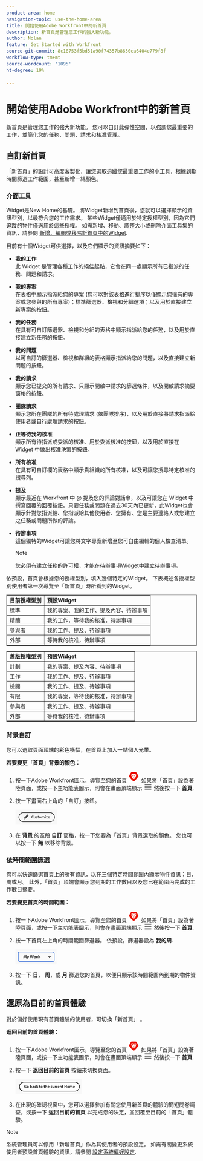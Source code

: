 ```yaml
---
product-area: home
navigation-topic: use-the-home-area
title: 開始使用Adobe Workfront中的新首頁
description: 新首頁是管理您工作的強大新功能。
author: Nolan
feature: Get Started with Workfront
source-git-commit: 8c18753f5bd51a90f74357b8630ca6404e779f8f
workflow-type: tm+mt
source-wordcount: '1095'
ht-degree: 19%

---
```



# 開始使用Adobe Workfront中的新首頁

新首頁是管理您工作的強大新功能。 您可以自訂此彈性空間，以強調您最重要的工作，並簡化您的任務、問題、請求和核准管理。

## 自訂新首頁

「新首頁」的設計可高度客製化，讓您選取追蹤您最重要工作的小工具，根據到期時間篩選工作範圍，甚至新增一絲顏色。

### 介面工具

Widget是New Home的基礎。 將Widget新增到首頁後，您就可以選擇顯示的資訊型別，以最符合您的工作需求。 某些Widget僅適用於特定授權型別，因為它們追蹤的物件僅適用於這些授權。 如需新增、移動、調整大小或刪除介面工具集的資訊，請參閱 [新增、編輯或移除新首頁中的Widget](/help/quicksilver/workfront-basics/using-home/new-home/add-edit-remove-widgets-in-new-home.md).

目前有十個Widget可供選擇，以及它們顯示的資訊摘要如下：

* **我的工作**\
    此 Widget 是管理各種工作的絕佳起點，它會在同一處顯示所有已指派的任務、問題和請求。

* **我的專案**\
    在表格中顯示指派給您的專案 (您可以對該表格進行排序以僅顯示您擁有的專案或您參與的所有專案)；標準篩選器、檢視和分組選項；以及用於直接建立新專案的按鈕。

* **我的任務**\
    在具有可自訂篩選器、檢視和分組的表格中顯示指派給您的任務，以及用於直接建立新任務的按鈕。

* **我的問題**\
    以可自訂的篩選器、檢視和群組的表格顯示指派給您的問題，以及直接建立新問題的按鈕。

* **我的請求**\
    顯示您已提交的所有請求、只顯示開啟中請求的篩選條件，以及開啟請求摘要窗格的按鈕。

* **團隊請求**\
    顯示您所在團隊的所有待處理請求 (依團隊排序)，以及用於直接將請求指派給使用者或自行處理請求的按鈕。

* **正等待我的核准**\
    顯示所有待指派或委派的核准、用於委派核准的按鈕，以及用於直接在 Widget 中做出核准決策的按鈕。

* **所有核准**\
    在具有可自訂欄的表格中顯示貴組織的所有核准，以及可讓您搜尋特定核准的搜尋列。

* **提及**\
    顯示最近在 Workfront 中 @ 提及您的評論對話串，以及可讓您在 Widget 中撰寫回覆的回覆按鈕。只要任務或問題在過去30天內已更新，此Widget也會顯示針對您指派給、您指派給其他使用者、您擁有、您是主要連絡人或您建立之任務或問題所做的評論。

* **待辦事項**\
    這個獨特的Widget可讓您將文字專案新增至您可自由編輯的個人檢查清單。

  >[!NOTE]
  >
  >您必須有建立任務的許可權，才能在待辦事項Widget中建立待辦事項。

依預設，首頁會根據您的授權型別，填入幾個特定的Widget。 下表概述各授權型別使用者第一次導覽至「新首頁」時所看到的Widget。

<table border="1" class="inlineTable">
    <tr>
        <td><b>目前授權型別</b></td>
        <td><b>預設Widget</b></td>
    </tr>
    <tr>
        <td>標準</td>
        <td>我的專案、我的工作、提及內容、待辦事項</td>
    </tr>
    <tr>
        <td>精簡</td>
        <td>我的工作，等待我的核准，待辦事項</td>
    </tr>
    <tr>
        <td>參與者</td>
        <td>我的工作、提及、待辦事項</td>
    </tr>
    <tr>
        <td>外部</td>
        <td>等待我的核准，待辦事項</td>
    </tr>
</table>

<table border="1" class="inlineTable">
    <tr>
        <td><b>舊版授權型別</b></td>
        <td><b>預設Widget</b></td>
    </tr>
    <tr>
        <td>計劃</td>
        <td>我的專案、提及內容、待辦事項</td>
    </tr>
    <tr>
        <td>工作</td>
        <td>我的工作、提及、待辦事項</td>
    </tr>
    <tr>
        <td>檢閱</td>
        <td>我的工作、提及、待辦事項</td>
    </tr>
    <tr>
        <td>有限</td>
        <td>我的專案，等待我的核准，待辦事項</td>
    </tr>
    <tr>
        <td>參與者</td>
        <td>我的工作、提及、待辦事項</td>
    </tr>
    <tr>
        <td>外部</td>
        <td>等待我的核准，待辦事項</td>
    </tr>
</table>

### 背景自訂

您可以選取頁面頂端的彩色橫幅，在首頁上加入一點個人光暈。

**若要變更「首頁」背景的顏色：**

1. 按一下Adobe Workfront圖示，導覽至您的首頁 ![Adobe Workfront圖示](../new-home/assets/home-icon-30x29.png) 如果將「首頁」設為著陸頁面，或按一下主功能表圖示，則會在畫面頂端顯示 ![主要功能表圖示](../new-home/assets/main-menu-icon-left-nav.png) 然後按一下 **首頁**.

1. 按一下畫面右上角的「自訂」按鈕。

   ![自訂按鈕](../new-home/assets/customize-button.png)

1. 在 **背景** 的區段 **自訂** 窗格，按一下您要為「首頁」背景選取的顏色。 您也可以按一下 **無** 以移除背景。

### 依時間範圍篩選

您可以快速篩選首頁上的所有資訊，以在三個特定時間範圍內顯示物件資訊：日、周或月。 此外，「首頁」頂端會顯示您到期的工作數目以及您已在範圍內完成的工作數目摘要。

**若要變更首頁的時間範圍：**

1. 按一下Adobe Workfront圖示，導覽至您的首頁 ![Adobe Workfront圖示](../new-home/assets/home-icon-30x29.png) 如果將「首頁」設為著陸頁面，或按一下主功能表圖示，則會在畫面頂端顯示 ![主要功能表圖示](../new-home/assets/main-menu-icon-left-nav.png) 然後按一下 **首頁**.

1. 按一下首頁左上角的時間範圍篩選器。 依預設，篩選器設為 **我的周**.

   ![時間範圍篩選器下拉式清單](../new-home/assets/time-range-filter-dropdown-home.png)

1. 按一下 **日**， **周**，或 **月** 篩選您的首頁，以便只顯示該時間範圍內到期的物件資訊。

## 還原為目前的首頁體驗

對於偏好使用現有首頁體驗的使用者，可切換「新首頁」 。


**返回目前的首頁體驗：**

1. 按一下Adobe Workfront圖示，導覽至您的首頁 ![Adobe Workfront圖示](../new-home/assets/home-icon-30x29.png) 如果將「首頁」設為著陸頁面，或按一下主功能表圖示，則會在畫面頂端顯示 ![主要功能表圖示](../new-home/assets/main-menu-icon-left-nav.png) 然後按一下 **首頁**.

1. 按一下 **返回目前的首頁** 按鈕來切換頁面。

   ![返回目前的首頁按鈕](../new-home/assets/go-back-to-current-home-button.png)

1. 在出現的確認視窗中，您可以選擇參加有關您使用新首頁的體驗的簡短問卷調查，或按一下 **返回目前的首頁** 以完成您的決定，並回覆至目前的「首頁」體驗。

>[!NOTE]
>
> 系統管理員可以停用「新增首頁」作為其使用者的預設設定。 如需有關變更系統使用者預設首頁體驗的資訊，請參閱 [設定系統偏好設定](/help/quicksilver/administration-and-setup/manage-workfront/security/configure-security-preferences.md).
